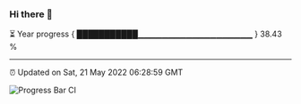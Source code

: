 ### Hi there 👋

⏳ Year progress { ███████████▁▁▁▁▁▁▁▁▁▁▁▁▁▁▁▁▁▁▁ } 38.43 %

---

⏰ Updated on Sat, 21 May 2022 06:28:59 GMT

![Progress Bar CI](https://github.com/ZhaoGui/ZhaoGui/workflows/Progress%20Bar%20CI/badge.svg)
